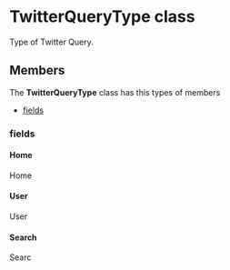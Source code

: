 
# TwitterQueryType class

Type of Twitter Query.

## Members

The **TwitterQueryType** class has this types of members

* [fields](#fields)

### fields

#### Home

Home

#### User

User

#### Search

Searc
